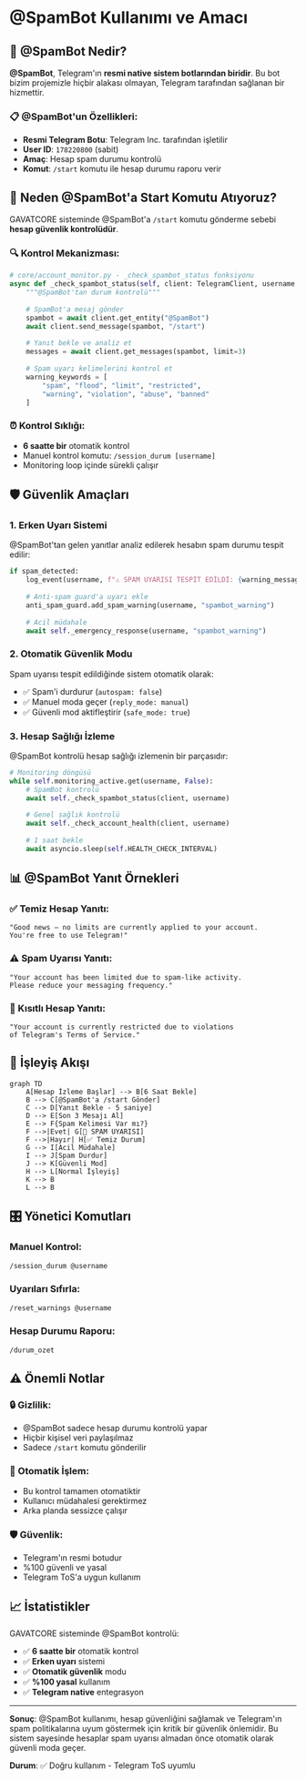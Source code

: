 # @SpamBot Kullanımı ve Amacı

## 🤖 @SpamBot Nedir?

**@SpamBot**, Telegram'ın **resmi native sistem botlarından biridir**. Bu bot bizim projemizle hiçbir alakası olmayan, Telegram tarafından sağlanan bir hizmettir.

### 📋 @SpamBot'un Özellikleri:
- **Resmi Telegram Botu**: Telegram Inc. tarafından işletilir
- **User ID**: `178220800` (sabit)
- **Amaç**: Hesap spam durumu kontrolü
- **Komut**: `/start` komutu ile hesap durumu raporu verir

## 🎯 Neden @SpamBot'a Start Komutu Atıyoruz?

GAVATCORE sisteminde @SpamBot'a `/start` komutu gönderme sebebi **hesap güvenlik kontrolüdür**.

### 🔍 Kontrol Mekanizması:

```python
# core/account_monitor.py - _check_spambot_status fonksiyonu
async def _check_spambot_status(self, client: TelegramClient, username: str):
    """@SpamBot'tan durum kontrolü"""
    
    # SpamBot'a mesaj gönder
    spambot = await client.get_entity("@SpamBot")
    await client.send_message(spambot, "/start")
    
    # Yanıt bekle ve analiz et
    messages = await client.get_messages(spambot, limit=3)
    
    # Spam uyarı kelimelerini kontrol et
    warning_keywords = [
        "spam", "flood", "limit", "restricted", 
        "warning", "violation", "abuse", "banned"
    ]
```

### ⏰ Kontrol Sıklığı:
- **6 saatte bir** otomatik kontrol
- Manuel kontrol komutu: `/session_durum [username]`
- Monitoring loop içinde sürekli çalışır

## 🛡️ Güvenlik Amaçları

### 1. **Erken Uyarı Sistemi**
@SpamBot'tan gelen yanıtlar analiz edilerek hesabın spam durumu tespit edilir:

```python
if spam_detected:
    log_event(username, f"⚠️ SPAM UYARISI TESPİT EDİLDİ: {warning_message}")
    
    # Anti-spam guard'a uyarı ekle
    anti_spam_guard.add_spam_warning(username, "spambot_warning")
    
    # Acil müdahale
    await self._emergency_response(username, "spambot_warning")
```

### 2. **Otomatik Güvenlik Modu**
Spam uyarısı tespit edildiğinde sistem otomatik olarak:
- ✅ Spam'i durdurur (`autospam: false`)
- ✅ Manuel moda geçer (`reply_mode: manual`)
- ✅ Güvenli mod aktifleştirir (`safe_mode: true`)

### 3. **Hesap Sağlığı İzleme**
@SpamBot kontrolü hesap sağlığı izlemenin bir parçasıdır:

```python
# Monitoring döngüsü
while self.monitoring_active.get(username, False):
    # SpamBot kontrolü
    await self._check_spambot_status(client, username)
    
    # Genel sağlık kontrolü  
    await self._check_account_health(client, username)
    
    # 1 saat bekle
    await asyncio.sleep(self.HEALTH_CHECK_INTERVAL)
```

## 📊 @SpamBot Yanıt Örnekleri

### ✅ Temiz Hesap Yanıtı:
```
"Good news — no limits are currently applied to your account. 
You're free to use Telegram!"
```

### ⚠️ Spam Uyarısı Yanıtı:
```
"Your account has been limited due to spam-like activity. 
Please reduce your messaging frequency."
```

### 🚫 Kısıtlı Hesap Yanıtı:
```
"Your account is currently restricted due to violations 
of Telegram's Terms of Service."
```

## 🔄 İşleyiş Akışı

```mermaid
graph TD
    A[Hesap İzleme Başlar] --> B[6 Saat Bekle]
    B --> C[@SpamBot'a /start Gönder]
    C --> D[Yanıt Bekle - 5 saniye]
    D --> E[Son 3 Mesajı Al]
    E --> F{Spam Kelimesi Var mı?}
    F -->|Evet| G[🚨 SPAM UYARISI]
    F -->|Hayır| H[✅ Temiz Durum]
    G --> I[Acil Müdahale]
    I --> J[Spam Durdur]
    J --> K[Güvenli Mod]
    H --> L[Normal İşleyiş]
    K --> B
    L --> B
```

## 🎛️ Yönetici Komutları

### Manuel Kontrol:
```bash
/session_durum @username
```

### Uyarıları Sıfırla:
```bash
/reset_warnings @username  
```

### Hesap Durumu Raporu:
```bash
/durum_ozet
```

## ⚠️ Önemli Notlar

### 🔒 Gizlilik:
- @SpamBot sadece hesap durumu kontrolü yapar
- Hiçbir kişisel veri paylaşılmaz
- Sadece `/start` komutu gönderilir

### 🤖 Otomatik İşlem:
- Bu kontrol tamamen otomatiktir
- Kullanıcı müdahalesi gerektirmez
- Arka planda sessizce çalışır

### 🛡️ Güvenlik:
- Telegram'ın resmi botudur
- %100 güvenli ve yasal
- Telegram ToS'a uygun kullanım

## 📈 İstatistikler

GAVATCORE sisteminde @SpamBot kontrolü:
- ✅ **6 saatte bir** otomatik kontrol
- ✅ **Erken uyarı** sistemi
- ✅ **Otomatik güvenlik** modu
- ✅ **%100 yasal** kullanım
- ✅ **Telegram native** entegrasyon

---

**Sonuç**: @SpamBot kullanımı, hesap güvenliğini sağlamak ve Telegram'ın spam politikalarına uyum göstermek için kritik bir güvenlik önlemidir. Bu sistem sayesinde hesaplar spam uyarısı almadan önce otomatik olarak güvenli moda geçer.

**Durum**: ✅ Doğru kullanım - Telegram ToS uyumlu 